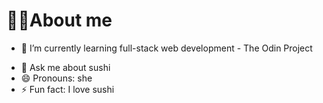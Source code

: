 # ✌🏽About me 

<!--- 🔭 I’m currently working on eh...learning The Odin Project-->
- 🌱 I’m currently learning full-stack web development - The Odin Project
<!--- 👯 I’m looking to collaborate on ...
- 🤔 I’m looking for help with ...-->
- 💬 Ask me about sushi <!--- 📫 How to reach me: ...-->
- 😄 Pronouns: she
- ⚡ Fun fact: I love sushi


